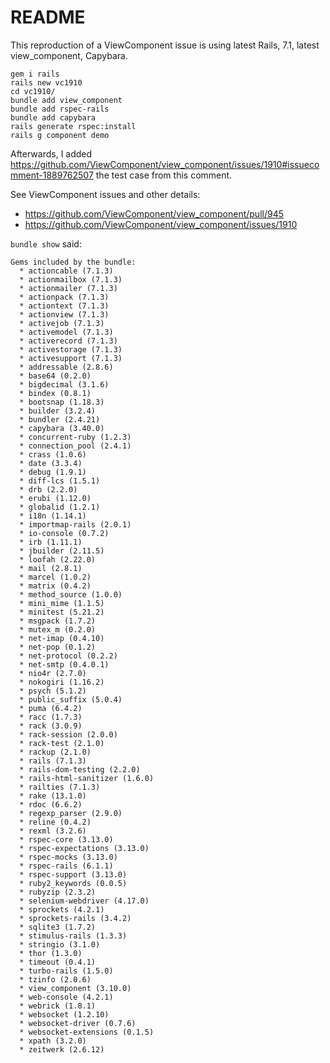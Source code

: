 # README

This reproduction of a ViewComponent issue is using latest Rails, 7.1, latest view_component, Capybara.

    gem i rails
    rails new vc1910
    cd vc1910/
    bundle add view_component
    bundle add rspec-rails
    bundle add capybara
    rails generate rspec:install
    rails g component demo

Afterwards, I added https://github.com/ViewComponent/view_component/issues/1910#issuecomment-1889762507 the test case from this comment.

See ViewComponent issues and other details:

- https://github.com/ViewComponent/view_component/pull/945
- https://github.com/ViewComponent/view_component/issues/1910

`bundle show` said:

```
Gems included by the bundle:
  * actioncable (7.1.3)
  * actionmailbox (7.1.3)
  * actionmailer (7.1.3)
  * actionpack (7.1.3)
  * actiontext (7.1.3)
  * actionview (7.1.3)
  * activejob (7.1.3)
  * activemodel (7.1.3)
  * activerecord (7.1.3)
  * activestorage (7.1.3)
  * activesupport (7.1.3)
  * addressable (2.8.6)
  * base64 (0.2.0)
  * bigdecimal (3.1.6)
  * bindex (0.8.1)
  * bootsnap (1.18.3)
  * builder (3.2.4)
  * bundler (2.4.21)
  * capybara (3.40.0)
  * concurrent-ruby (1.2.3)
  * connection_pool (2.4.1)
  * crass (1.0.6)
  * date (3.3.4)
  * debug (1.9.1)
  * diff-lcs (1.5.1)
  * drb (2.2.0)
  * erubi (1.12.0)
  * globalid (1.2.1)
  * i18n (1.14.1)
  * importmap-rails (2.0.1)
  * io-console (0.7.2)
  * irb (1.11.1)
  * jbuilder (2.11.5)
  * loofah (2.22.0)
  * mail (2.8.1)
  * marcel (1.0.2)
  * matrix (0.4.2)
  * method_source (1.0.0)
  * mini_mime (1.1.5)
  * minitest (5.21.2)
  * msgpack (1.7.2)
  * mutex_m (0.2.0)
  * net-imap (0.4.10)
  * net-pop (0.1.2)
  * net-protocol (0.2.2)
  * net-smtp (0.4.0.1)
  * nio4r (2.7.0)
  * nokogiri (1.16.2)
  * psych (5.1.2)
  * public_suffix (5.0.4)
  * puma (6.4.2)
  * racc (1.7.3)
  * rack (3.0.9)
  * rack-session (2.0.0)
  * rack-test (2.1.0)
  * rackup (2.1.0)
  * rails (7.1.3)
  * rails-dom-testing (2.2.0)
  * rails-html-sanitizer (1.6.0)
  * railties (7.1.3)
  * rake (13.1.0)
  * rdoc (6.6.2)
  * regexp_parser (2.9.0)
  * reline (0.4.2)
  * rexml (3.2.6)
  * rspec-core (3.13.0)
  * rspec-expectations (3.13.0)
  * rspec-mocks (3.13.0)
  * rspec-rails (6.1.1)
  * rspec-support (3.13.0)
  * ruby2_keywords (0.0.5)
  * rubyzip (2.3.2)
  * selenium-webdriver (4.17.0)
  * sprockets (4.2.1)
  * sprockets-rails (3.4.2)
  * sqlite3 (1.7.2)
  * stimulus-rails (1.3.3)
  * stringio (3.1.0)
  * thor (1.3.0)
  * timeout (0.4.1)
  * turbo-rails (1.5.0)
  * tzinfo (2.0.6)
  * view_component (3.10.0)
  * web-console (4.2.1)
  * webrick (1.8.1)
  * websocket (1.2.10)
  * websocket-driver (0.7.6)
  * websocket-extensions (0.1.5)
  * xpath (3.2.0)
  * zeitwerk (2.6.12)
```
